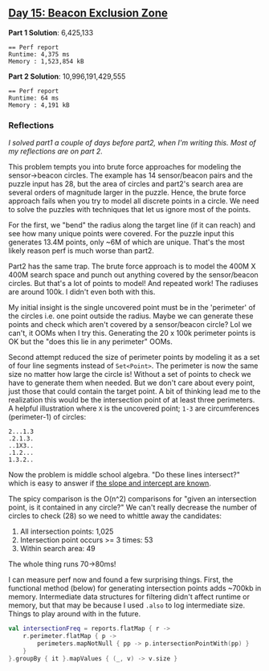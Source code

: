 ## [Day 15: Beacon Exclusion Zone](https://adventofcode.com/2022/day15)

**Part 1 Solution**: 6,425,133
```text
== Perf report
Runtime: 4,375 ms
Memory : 1,523,854 kB
```

**Part 2 Solution**: 10,996,191,429,555
```text
== Perf report
Runtime: 64 ms
Memory : 4,191 kB
```

### Reflections
_I solved part1 a couple of days before part2, when I'm writing this. Most of my reflections are on part 2._

This problem tempts you into brute force approaches for modeling the sensor->beacon circles. The example has 14 sensor/beacon pairs and the puzzle input has 28, but the area of circles and part2's search area are several orders of magnitude larger in the puzzle. Hence, the brute force approach fails when you try to model all discrete points in a circle. We need to solve the puzzles with techniques that let us ignore most of the points.

For the first, we "bend" the radius along the target line (if it can reach) and see how many unique points were covered. For the puzzle input this generates 13.4M points, only ~6M of which are unique. That's the most likely reason perf is much worse than part2.

Part2 has the same trap. The brute force approach is to model the 400M X 400M search space and punch out anything covered by the sensor/beacon circles. But that's a lot of points to model! And repeated work! The radiuses are around 100k. I didn't even both with this.

My initial insight is the single uncovered point must be in the 'perimeter' of the circles i.e. one point outside the radius. Maybe we can generate these points and check which aren't covered by a sensor/beacon circle? Lol we can't, it OOMs when I try this. Generating the 20 x 100k perimeter points is OK but the "does this lie in any perimeter" OOMs.

Second attempt reduced the size of perimeter points by modeling it as a set of four line segments instead of `Set<Point>`. The perimeter is now the same size no matter how large the circle is! Without a set of points to check we have to generate them when needed. But we don't care about every point, just those that could contain the target point. A bit of thinking lead me to the realization this would be the intersection point of at least three perimeters. A helpful illustration where `X` is the uncovered point; `1-3` are circumferences (perimeter-1) of circles:
```text
2...1.3
.2.1.3.
..1X3..
.1.2...
1.3.2..
```

Now the problem is middle school algebra. "Do these lines intersect?" which is easy to answer if [the slope and intercept are known][wiki-intercept].

The spicy comparison is the O(n^2) comparisons for "given an intersection point, is it contained in any circle?" We can't really decrease the number of circles to check (28) so we need to whittle away the candidates:
1. All intersection points: 1,025
1. Intersection point occurs >= 3 times: 53
1. Within search area: 49

The whole thing runs 70->80ms!

I can measure perf now and found a few surprising things. First, the functional method (below) for generating intersection points adds ~700kb in memory. Intermediate data structures for filtering didn't affect runtime or memory, but that may be because I used `.also` to log intermediate size. Things to play around with in the future.

```kotlin
val intersectionFreq = reports.flatMap { r ->
    r.perimeter.flatMap { p ->
        perimeters.mapNotNull { pp -> p.intersectionPointWith(pp) }
    }
}.groupBy { it }.mapValues { (_, v) -> v.size }
```

[wiki-intercept]: https://en.wikipedia.org/wiki/Line-line_intersection#Given_two_line_equations
